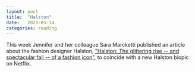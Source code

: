 ```yaml
---
layout: post
title:  "Halston"
date:   2021-05-14
categories: reading
---
```


This week Jennifer and her colleague Sara Marcketti published an article about the fashion designer Halston, ["Halston: The glittering rise -- and spectacular fall -- of a fashion icon"](https://theconversation.com/halston-the-glittering-rise-and-spectacular-fall-of-a-fashion-icon-160847), to coincide with a new Halston biopic on Netflix.
